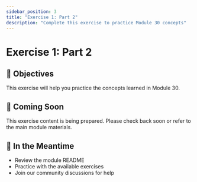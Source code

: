 ```yaml
---
sidebar_position: 3
title: "Exercise 1: Part 2"
description: "Complete this exercise to practice Module 30 concepts"
---
```


# Exercise 1: Part 2

## 🎯 Objectives

This exercise will help you practice the concepts learned in Module 30.

## 📝 Coming Soon

This exercise content is being prepared. Please check back soon or refer to the main module materials.

## 🚀 In the Meantime

- Review the module README
- Practice with the available exercises
- Join our community discussions for help
